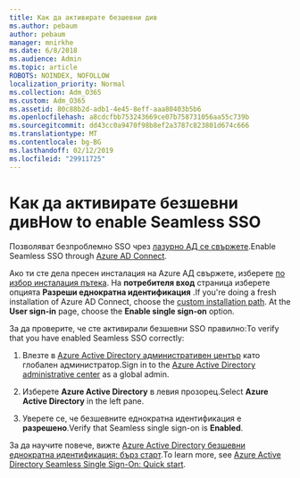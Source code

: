 ```yaml
---
title: Как да активирате безшевни див
ms.author: pebaum
author: pebaum
manager: mnirkhe
ms.date: 6/8/2018
ms.audience: Admin
ms.topic: article
ROBOTS: NOINDEX, NOFOLLOW
localization_priority: Normal
ms.collection: Adm_O365
ms.custom: Adm_O365
ms.assetid: 80c88b2d-adb1-4e45-8eff-aaa80403b5b6
ms.openlocfilehash: a8cdcfbb753243669ce07b758731056aa55c739b
ms.sourcegitcommit: dd43cc0a9470f98b8ef2a3787c823801d674c666
ms.translationtype: MT
ms.contentlocale: bg-BG
ms.lasthandoff: 02/12/2019
ms.locfileid: "29911725"
---
```

# <a name="how-to-enable-seamless-sso"></a><span data-ttu-id="7c9a0-102">Как да активирате безшевни див</span><span class="sxs-lookup"><span data-stu-id="7c9a0-102">How to enable Seamless SSO</span></span>

<span data-ttu-id="7c9a0-103">Позволяват безпроблемно SSO чрез [лазурно АД се свържете](https://docs.microsoft.com/azure/active-directory/connect/active-directory-aadconnect).</span><span class="sxs-lookup"><span data-stu-id="7c9a0-103">Enable Seamless SSO through [Azure AD Connect](https://docs.microsoft.com/azure/active-directory/connect/active-directory-aadconnect).</span></span>
  
<span data-ttu-id="7c9a0-p101">Ако ти сте дела пресен инсталация на Azure АД свържете, изберете [по избор инсталация пътека](https://docs.microsoft.com/azure/active-directory/connect/active-directory-aadconnect-get-started-custom). На **потребителя вход** страница изберете опцията **Разреши еднократна идентификация** .</span><span class="sxs-lookup"><span data-stu-id="7c9a0-p101">If you're doing a fresh installation of Azure AD Connect, choose the [custom installation path](https://docs.microsoft.com/azure/active-directory/connect/active-directory-aadconnect-get-started-custom). At the **User sign-in** page, choose the **Enable single sign-on** option.</span></span> 
  
<span data-ttu-id="7c9a0-106">За да проверите, че сте активирали безшевни SSO правилно:</span><span class="sxs-lookup"><span data-stu-id="7c9a0-106">To verify that you have enabled Seamless SSO correctly:</span></span>
  
1. <span data-ttu-id="7c9a0-107">Влезте в [Azure Active Directory административен център](https://aad.portal.azure.com) като глобален администратор.</span><span class="sxs-lookup"><span data-stu-id="7c9a0-107">Sign in to the [Azure Active Directory administrative center](https://aad.portal.azure.com) as a global admin.</span></span> 
    
2. <span data-ttu-id="7c9a0-108">Изберете **Azure Active Directory** в левия прозорец.</span><span class="sxs-lookup"><span data-stu-id="7c9a0-108">Select **Azure Active Directory** in the left pane.</span></span> 
    
3. <span data-ttu-id="7c9a0-109">Уверете се, че безшевните еднократна идентификация е **разрешено**.</span><span class="sxs-lookup"><span data-stu-id="7c9a0-109">Verify that Seamless single sign-on is **Enabled**.</span></span>
    
<span data-ttu-id="7c9a0-110">За да научите повече, вижте [Azure Active Directory безшевни еднократна идентификация: бърз старт](https://docs.microsoft.com/azure/active-directory/connect/active-directory-aadconnect-sso-quick-start).</span><span class="sxs-lookup"><span data-stu-id="7c9a0-110">To learn more, see [Azure Active Directory Seamless Single Sign-On: Quick start](https://docs.microsoft.com/azure/active-directory/connect/active-directory-aadconnect-sso-quick-start).</span></span>
  

